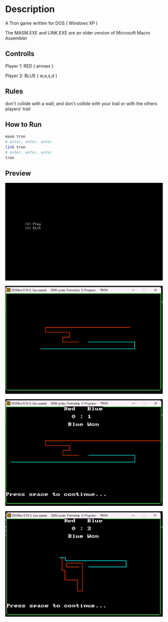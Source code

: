 # Description

A Tron game written for DOS ( Windows XP )

The MASM.EXE and LINK.EXE are an older version of Microsoft Macro Assembler

## Controlls

Player 1: RED ( arrows )

Player 2: BLUE ( w,a,s,d )

## Rules

don't collide with a wall, and don't collide with your trail or with the others players' trail

## How to Run

```bash
masm tron
# enter, enter, enter
link tron
# enter, enter, enter
tron
```

## Preview

![img](img_for_readme/menu.png)

![img](img_for_readme/gameplay.png)

![img](img_for_readme/win1.png)

![img](img_for_readme/win2.png)
